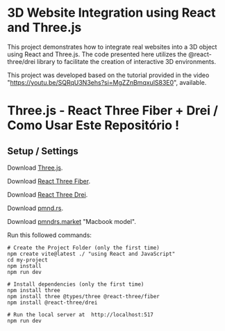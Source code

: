 
# 3D Website Integration using React and Three.js

This project demonstrates how to integrate real websites into a 3D object using React and Three.js. The code presented here utilizes the @react-three/drei library to facilitate the creation of interactive 3D environments.

This project was developed based on the tutorial provided in the video "https://youtu.be/SQRqU3N3ehs?si=MgZZnBmqxulS83E0", available.

# Three.js - React Three Fiber + Drei  / Como Usar Este Repositório !

## Setup / Settings

Download [Three.js](https://threejs.org/).

Download [React Three Fiber](https://docs.pmnd.rs/react-three-fiber/getting-started/introduction).

Download [React Three Drei](https://github.com/pmndrs/drei#readme).

Download [pmnd.rs](https://docs.pmnd.rs/).

Download [pmndrs.market](https://market.pmnd.rs/model/macbook) "Macbook model".

Run this followed commands:

``` terminal and powershell
# Create the Project Folder (only the first time)
npm create vite@latest ./ "using React and JavaScript"
cd my-project 
npm install
npm run dev

# Install dependencies (only the first time)
npm install three
npm install three @types/three @react-three/fiber
npm install @react-three/drei

# Run the local server at  http://localhost:517
npm run dev
